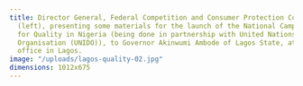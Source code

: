 ```yaml
---
title: Director General, Federal Competition and Consumer Protection Commission (FCCPC), Mr.  Babatunde Irukera
  (left), presenting some materials for the launch of the National Campaign and Advocacy
  for Quality in Nigeria (being done in partnership with United Nations Industrial
  Organisation (UNIDO)), to Governor Akinwumi Ambode of Lagos State, at the Governor’s
  office in Lagos.
image: "/uploads/lagos-quality-02.jpg"
dimensions: 1012x675
---
```


